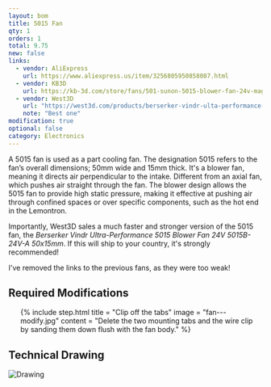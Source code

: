 ```yaml
---
layout: bom
title: 5015 Fan
qty: 1
orders: 1
total: 9.75
new: false
links:
  - vendor: AliExpress
    url: https://www.aliexpress.us/item/3256805950858087.html
  - vendor: KB3D
    url: https://kb-3d.com/store/fans/501-sunon-5015-blower-fan-24v-maglev-1646515411413.html
  - vendor: West3D
    url: "https://west3d.com/products/berserker-vindr-ulta-performance-5015-blower-fan-24v-5015b-24v-a-50x15mm?variant=43936071090388"
    note: "Best one"
modification: true
optional: false
category: Electronics
---
```


A 5015 fan is used as a part cooling fan. The designation 5015 refers to the fan’s overall dimensions; 50mm wide and
15mm thick. It's a blower fan, meaning it directs air perpendicular to the intake. Different from an axial fan, which
pushes air straight through the fan. The blower design allows the 5015 fan to provide high static pressure, making it
effective at pushing air through confined spaces or over specific components, such as the hot end in the Lemontron.

Importantly, West3D sales a much faster and stronger version of the 5015 fan, the _Berserker Vindr Ultra-Performance
5015 Blower Fan 24V 5015B-24V-A 50x15mm_. If this will ship to your country, it's strongly recommended!

I've removed the links to the previous fans, as they were too weak!

## Required Modifications

<ol class="steps">
    {% include step.html
    title = "Clip off the tabs"
    image = "fan---modify.jpg"
    content = "Delete the two mounting tabs and the wire clip by sanding them down flush with the fan body." %}
</ol>

## Technical Drawing

![Drawing](/assets/content/5015-fan-technical.png)